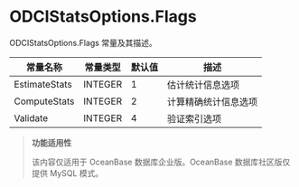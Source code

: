 ODCIStatsOptions.Flags 
===========================================

ODCIStatsOptions.Flags 常量及其描述。


|     常量名称      |  常量类型   | 默认值 |     描述     |
|---------------|---------|-----|------------|
| EstimateStats | INTEGER | 1   | 估计统计信息选项   |
| ComputeStats  | INTEGER | 2   | 计算精确统计信息选项 |
| Validate      | INTEGER | 4   | 验证索引选项     |



>**功能适用性**
>
>该内容仅适用于 OceanBase 数据库企业版。OceanBase 数据库社区版仅提供 MySQL 模式。
